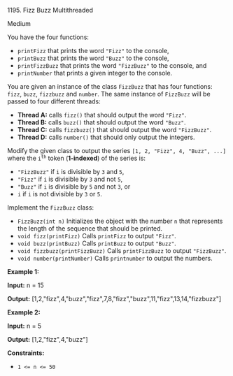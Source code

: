 1195\. Fizz Buzz Multithreaded

Medium

You have the four functions:

*   `printFizz` that prints the word `"Fizz"` to the console,
*   `printBuzz` that prints the word `"Buzz"` to the console,
*   `printFizzBuzz` that prints the word `"FizzBuzz"` to the console, and
*   `printNumber` that prints a given integer to the console.

You are given an instance of the class `FizzBuzz` that has four functions: `fizz`, `buzz`, `fizzbuzz` and `number`. The same instance of `FizzBuzz` will be passed to four different threads:

*   **Thread A:** calls `fizz()` that should output the word `"Fizz"`.
*   **Thread B:** calls `buzz()` that should output the word `"Buzz"`.
*   **Thread C:** calls `fizzbuzz()` that should output the word `"FizzBuzz"`.
*   **Thread D:** calls `number()` that should only output the integers.

Modify the given class to output the series `[1, 2, "Fizz", 4, "Buzz", ...]` where the <code>i<sup>th</sup></code> token (**1-indexed**) of the series is:

*   `"FizzBuzz"` if `i` is divisible by `3` and `5`,
*   `"Fizz"` if `i` is divisible by `3` and not `5`,
*   `"Buzz"` if `i` is divisible by `5` and not `3`, or
*   `i` if `i` is not divisible by `3` or `5`.

Implement the `FizzBuzz` class:

*   `FizzBuzz(int n)` Initializes the object with the number `n` that represents the length of the sequence that should be printed.
*   `void fizz(printFizz)` Calls `printFizz` to output `"Fizz"`.
*   `void buzz(printBuzz)` Calls `printBuzz` to output `"Buzz"`.
*   `void fizzbuzz(printFizzBuzz)` Calls `printFizzBuzz` to output `"FizzBuzz"`.
*   `void number(printNumber)` Calls `printnumber` to output the numbers.

**Example 1:**

**Input:** n = 15

**Output:** [1,2,"fizz",4,"buzz","fizz",7,8,"fizz","buzz",11,"fizz",13,14,"fizzbuzz"]

**Example 2:**

**Input:** n = 5

**Output:** [1,2,"fizz",4,"buzz"]

**Constraints:**

*   `1 <= n <= 50`